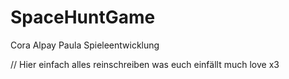 # SpaceHuntGame
Cora Alpay Paula Spieleentwicklung 

// Hier einfach alles reinschreiben was euch einfällt much love x3
